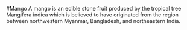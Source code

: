 #Mango
A mango is an edible stone fruit produced by the tropical tree Mangifera indica which is believed to have originated from the region between northwestern Myanmar, Bangladesh, and northeastern India.